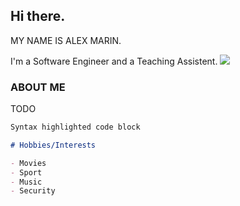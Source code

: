 ## Hi there. 

MY NAME IS ALEX MARIN.

I'm a Software Engineer and a Teaching Assistent.
![](https://github.com/marin-cristian-alexandru/marin-cristian-alexandru.github.io/blob/main/MarinAlexandru.jpg)


### ABOUT ME
TODO

```markdown
Syntax highlighted code block

# Hobbies/Interests

- Movies
- Sport
- Music
- Security
```
